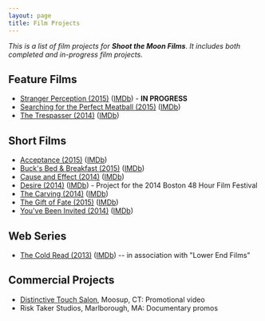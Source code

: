 ```yaml
---
layout: page
title: Film Projects
---
```


*This is a list of film projects for **Shoot the Moon Films**. It includes
both completed and in-progress film projects.*

## Feature Films

 * [Stranger Perception (2015)](#) ([IMDb](http://www.imdb.com/title/tt4371684/)) - **IN PROGRESS**
 * [Searching for the Perfect Meatball (2015)](/projects/2015-searching-for-the-perfect-meatball.html) ([IMDb](http://www.imdb.com/title/tt3797406/))
 * [The Trespasser (2014)](/projects/2014-the-trespasser.html) ([IMDb](http://www.imdb.com/title/tt3065296/))

## Short Films

 * [Acceptance (2015)](/projects/2015-acceptance.html) ([IMDb](http://www.imdb.com/title/tt4681400/))
 * [Buck's Bed & Breakfast (2015)](/projects/2015-bucks-bed-breakfast.html) ([IMDb](#))
 * [Cause and Effect (2014)](/projects/2014-cause-and-effect.html) ([IMDb](http://www.imdb.com/title/tt3385284/))
 * [Desire (2014)](/projects/2014-desire.html) ([IMDb](http://www.imdb.com/title/tt3713362/)) - Project for the 2014 Boston 48 Hour Film Festival
 * [The Carving (2014)](/projects/2014-the-carving.html) ([IMDb](http://www.imdb.com/title/tt4131910/))
 * [The Gift of Fate (2015)](/projects/2015-the-gift-of-fate.html) ([IMDb](http://www.imdb.com/title/tt4694700/))
 * [You've Been Invited (2014)](/projects/2014-youve-been-invited.html) ([IMDb](http://www.imdb.com/title/tt2966834/))

## Web Series

 * [The Cold Read (2013)](/projects/2013-the-cold-read.html) ([IMDb](http://www.imdb.com/title/tt2773070/)) -- in association with "Lower End Films"

## Commercial Projects

 * [Distinctive Touch Salon](http://www.distinctivetouchsalon.com/), Moosup, CT: Promotional video
 * Risk Taker Studios, Marlborough, MA: Documentary promos
